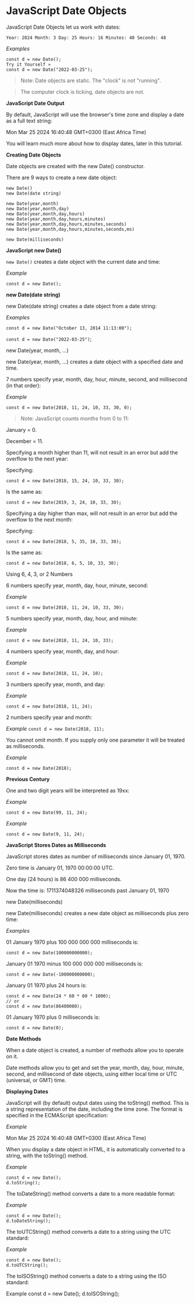 # JavaScript Date Objects

JavaScript Date Objects let us work with dates:


`Year: 2024 Month: 3 Day: 25 Hours: 16 Minutes: 40 Seconds: 48`

*Examples*

```
const d = new Date();
Try it Yourself »
const d = new Date("2022-03-25");
```

> Note: Date objects are static. The "clock" is not "running".

>The computer clock is ticking, date objects are not.


**JavaScript Date Output**

By default, JavaScript will use the browser's time zone and display a date as a full text string:

Mon Mar 25 2024 16:40:48 GMT+0300 (East Africa Time)

You will learn much more about how to display dates, later in this tutorial.


**Creating Date Objects**

Date objects are created with the new Date() constructor.

There are 9 ways to create a new date object:

```
new Date()
new Date(date string)

new Date(year,month)
new Date(year,month,day)
new Date(year,month,day,hours)
new Date(year,month,day,hours,minutes)
new Date(year,month,day,hours,minutes,seconds)
new Date(year,month,day,hours,minutes,seconds,ms)

new Date(milliseconds)
```

**JavaScript new Date()**

`new Date()` creates a date object with the current date and time:

*Example*

`const d = new Date();`


**new Date(date string)**

new Date(date string) creates a date object from a date string:

*Examples*

`const d = new Date("October 13, 2014 11:13:00");`

`const d = new Date("2022-03-25")`;

new Date(year, month, ...)

new Date(year, month, ...) creates a date object with a specified date and time.

7 numbers specify year, month, day, hour, minute, second, and millisecond (in that order):

*Example*

`const d = new Date(2018, 11, 24, 10, 33, 30, 0);`

>Note: JavaScript counts months from 0 to 11:


January = 0.

December = 11.

Specifying a month higher than 11, will not result in an error but add the overflow to the next year:

Specifying:

`const d = new Date(2018, 15, 24, 10, 33, 30);`


Is the same as:

`const d = new Date(2019, 3, 24, 10, 33, 30);`



Specifying a day higher than max, will not result in an error but add the overflow to the next month:

Specifying:

`const d = new Date(2018, 5, 35, 10, 33, 30);`

Is the same as:

`const d = new Date(2018, 6, 5, 10, 33, 30);`

Using 6, 4, 3, or 2 Numbers

6 numbers specify year, month, day, hour, minute, second:

*Example*

`const d = new Date(2018, 11, 24, 10, 33, 30);`

5 numbers specify year, month, day, hour, and minute:

*Example*

`const d = new Date(2018, 11, 24, 10, 33);`

4 numbers specify year, month, day, and hour:

*Example*

`const d = new Date(2018, 11, 24, 10);`


3 numbers specify year, month, and day:

*Example*

`const d = new Date(2018, 11, 24);`


2 numbers specify year and month:

*Example*
`const d = new Date(2018, 11);`


You cannot omit month. If you supply only one parameter it will be treated as milliseconds.

*Example*

`const d = new Date(2018);`

**Previous Century**

One and two digit years will be interpreted as 19xx:

*Example*

`const d = new Date(99, 11, 24);`

*Example*

`const d = new Date(9, 11, 24);`


**JavaScript Stores Dates as Milliseconds**

JavaScript stores dates as number of milliseconds since January 01, 1970.

Zero time is January 01, 1970 00:00:00 UTC.

One day (24 hours) is 86 400 000 milliseconds.

Now the time is: 1711374048326 milliseconds past January 01, 1970


new Date(milliseconds)

new Date(milliseconds) creates a new date object as milliseconds plus zero time:

*Examples*

01 January 1970 plus 100 000 000 000 milliseconds is:

`const d = new Date(100000000000);`

January 01 1970 minus 100 000 000 000 milliseconds is:

`const d = new Date(-100000000000);`

January 01 1970 plus 24 hours is:

```
const d = new Date(24 * 60 * 60 * 1000);
// or
const d = new Date(86400000);
```

01 January 1970 plus 0 milliseconds is:

`const d = new Date(0);`

**Date Methods**

When a date object is created, a number of methods allow you to operate on it.

Date methods allow you to get and set the year, month, day, hour, minute, second, and millisecond of date objects, using either local time or UTC (universal, or GMT) time.


**Displaying Dates**

JavaScript will (by default) output dates using the toString() method. This is a string representation of the date, including the time zone. The format is specified in the ECMAScript specification:

*Example*

Mon Mar 25 2024 16:40:48 GMT+0300 (East Africa Time)


When you display a date object in HTML, it is automatically converted to a string, with the toString() method.

*Example*

```
const d = new Date();
d.toString();
```

The toDateString() method converts a date to a more readable format:

*Example*

```
const d = new Date();
d.toDateString();
```

The toUTCString() method converts a date to a string using the UTC standard:

*Example*

```
const d = new Date();
d.toUTCString();
```

The toISOString() method converts a date to a string using the ISO standard:

Example
const d = new Date();
d.toISOString();

